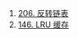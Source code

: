 1. [206. 反转链表](https://leetcode.cn/problems/reverse-linked-list/description/)
2. [146. LRU 缓存](https://leetcode.cn/problems/lru-cache/description/)